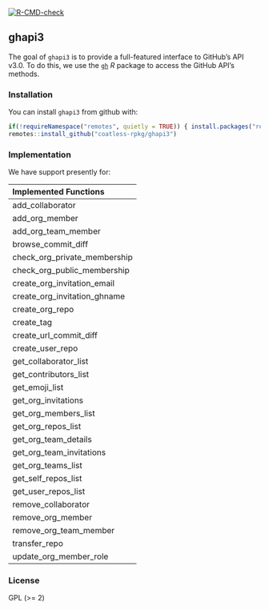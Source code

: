 
<!-- README.md is generated from README.Rmd. Please edit that file -->
<!-- badges: start -->

[![R-CMD-check](https://github.com/coatless-rpkg/ghapi3/actions/workflows/R-CMD-check.yaml/badge.svg)](https://github.com/coatless-rpkg/ghapi3/actions/workflows/R-CMD-check.yaml)
<!-- badges: end -->

## ghapi3

The goal of `ghapi3` is to provide a full-featured interface to GitHub’s
API v3.0. To do this, we use the [`gh`](https://github.com/r-lib/gh) *R*
package to access the GitHub API’s methods.

### Installation

You can install `ghapi3` from github with:

``` r
if(!requireNamespace("remotes", quietly = TRUE)) { install.packages("remotes") }
remotes::install_github("coatless-rpkg/ghapi3")
```

### Implementation

We have support presently for:

| Implemented Functions        |
|:-----------------------------|
| add_collaborator             |
| add_org_member               |
| add_org_team_member          |
| browse_commit_diff           |
| check_org_private_membership |
| check_org_public_membership  |
| create_org_invitation_email  |
| create_org_invitation_ghname |
| create_org_repo              |
| create_tag                   |
| create_url_commit_diff       |
| create_user_repo             |
| get_collaborator_list        |
| get_contributors_list        |
| get_emoji_list               |
| get_org_invitations          |
| get_org_members_list         |
| get_org_repos_list           |
| get_org_team_details         |
| get_org_team_invitations     |
| get_org_teams_list           |
| get_self_repos_list          |
| get_user_repos_list          |
| remove_collaborator          |
| remove_org_member            |
| remove_org_team_member       |
| transfer_repo                |
| update_org_member_role       |

### License

GPL (\>= 2)
